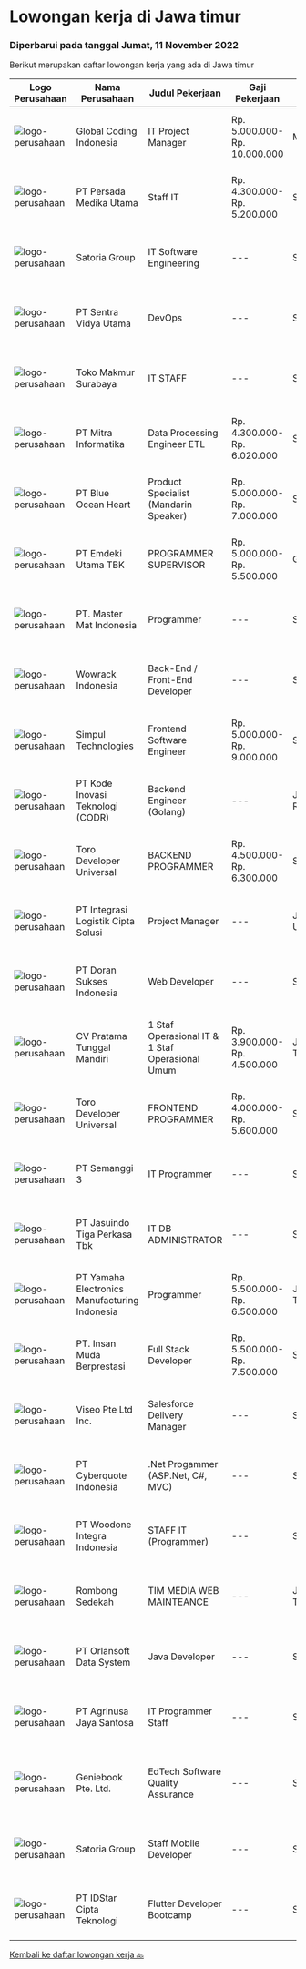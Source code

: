 
  # Lowongan kerja di Jawa timur

  ### Diperbarui pada tanggal Jumat, 11 November 2022

  Berikut merupakan daftar lowongan kerja yang ada di Jawa timur

  |Logo Perusahaan | Nama Perusahaan | Judul Pekerjaan | Gaji Pekerjaan | Lokasi | Deskripsi | Tanggal diunggah | Pranala |
  | -------------- | --------------- | --------------- | --------- | --------- | -------------- | ------- | ----------- |
  |![logo-perusahaan](https://image-service-cdn.seek.com.au/7778058792d8b522036e5bea8aee6b52aa4d872a/ee4dce1061f3f616224767ad58cb2fc751b8d2dc)|Global Coding Indonesia|IT Project Manager|Rp. 5.000.000-Rp. 10.000.000|Malang|Job Description: Strong in project planning and management Able to manage multi-task projects Responsible with project timeline and deliverable...|Kamis, 10 November 2022|https://www.jobstreet.co.id/id/job/it-project-manager-4089083?token=0~9285fc61-428f-4ef7-ba01-df7a1234af74&sectionRank=1&jobId=jobstreet-id-job-4089083|
|![logo-perusahaan](https://image-service-cdn.seek.com.au/29fd2280b00b2dd8ca0ae6a71e714df2667d0705/ee4dce1061f3f616224767ad58cb2fc751b8d2dc)|PT Persada Medika Utama|Staff IT|Rp. 4.300.000-Rp. 5.200.000|Surabaya|Pendidikan minimal D3/ S1 Teknik InformatikaUsia maksimal 25 tahunBerpenampilan menarikMenguasai Bahasa pemrograman (Microsoft Access, API, Wen, PHP,...|Rabu, 09 November 2022|https://www.jobstreet.co.id/id/job/staff-it-4099933?token=0~9285fc61-428f-4ef7-ba01-df7a1234af74&sectionRank=2&jobId=jobstreet-id-job-4099933|
|![logo-perusahaan](https://image-service-cdn.seek.com.au/dd6de89a8df77c9bd96ad58e41c92f92f006c205/ee4dce1061f3f616224767ad58cb2fc751b8d2dc)|Satoria Group|IT Software Engineering|---|Surabaya|Qualification : Bachelor's degree or equivalent experience in Computer Science or related field Development experience with programing language or...|Jumat, 11 November 2022|https://www.jobstreet.co.id/id/job/it-software-engineering-4102408?token=0~9285fc61-428f-4ef7-ba01-df7a1234af74&sectionRank=3&jobId=jobstreet-id-job-4102408|
|![logo-perusahaan](https://image-service-cdn.seek.com.au/8c42b48609d4bb354e67f19d01ae1f4c43213352/ee4dce1061f3f616224767ad58cb2fc751b8d2dc)|PT Sentra Vidya Utama|DevOps|---|Surabaya|Maintaining system and infrastructure Create code so that the system can run automatically  Requirements: Minim. High School graduates/SMK Minim. 2...|Kamis, 10 November 2022|https://www.jobstreet.co.id/id/job/devops-4081396?token=0~9285fc61-428f-4ef7-ba01-df7a1234af74&sectionRank=4&jobId=jobstreet-id-job-4081396|
|![logo-perusahaan](https://image-service-cdn.seek.com.au/94a75960dd02cf7dec13cd844dadc7772eac90ab/ee4dce1061f3f616224767ad58cb2fc751b8d2dc)|Toko Makmur Surabaya|IT STAFF|---|Surabaya|Kualifikasi :1. Pendidikan Min SMK/D3/S1 lebih diutamakan Jurusan Informatika / Komputer2. Max 27 Tahun3. Memiliki Pengetahuan yang luas tentang...|Selasa, 08 November 2022|https://www.jobstreet.co.id/id/job/it-staff-4097253?token=0~9285fc61-428f-4ef7-ba01-df7a1234af74&sectionRank=5&jobId=jobstreet-id-job-4097253|
|![logo-perusahaan](https://image-service-cdn.seek.com.au/f41a3a3e89984f2dabec38a3b33e4fa0e4b94970/ee4dce1061f3f616224767ad58cb2fc751b8d2dc)|PT Mitra Informatika|Data Processing Engineer ETL|Rp. 4.300.000-Rp. 6.020.000|Surabaya|About Mitra Informatika Mitra Informatika is an IT company based in Surabaya that positioning itself to become the market leader in providing...|Kamis, 10 November 2022|https://www.jobstreet.co.id/id/job/data-processing-engineer-etl-4088651?token=0~9285fc61-428f-4ef7-ba01-df7a1234af74&sectionRank=6&jobId=jobstreet-id-job-4088651|
|![logo-perusahaan](https://image-service-cdn.seek.com.au/c0d75cc98a451939c6343c4896e0bf72a2c786b4/ee4dce1061f3f616224767ad58cb2fc751b8d2dc)|PT Blue Ocean Heart|Product Specialist (Mandarin Speaker)|Rp. 5.000.000-Rp. 7.000.000|Surabaya|Maximum 27 years old Minimum Bachelor Degree (S1) in all Major At least 1 year working experience (Fresh graduate are welcome) Strong administration...|Kamis, 10 November 2022|https://www.jobstreet.co.id/id/job/product-specialist-mandarin-speaker-4101647?token=0~9285fc61-428f-4ef7-ba01-df7a1234af74&sectionRank=7&jobId=jobstreet-id-job-4101647|
|![logo-perusahaan](https://image-service-cdn.seek.com.au/806f564f20287713ff94c69c47a42991a1c32dca/ee4dce1061f3f616224767ad58cb2fc751b8d2dc)|PT Emdeki Utama TBK|PROGRAMMER SUPERVISOR|Rp. 5.000.000-Rp. 5.500.000|Gresik|Deskripsi Pekerjaan1.  Mengelola teknologi informasi dan sistem komputer Menjaga tercapainya target sasaran mutu iso 9001 Bertanggungjawab pada...|Rabu, 09 November 2022|https://www.jobstreet.co.id/id/job/programmer-supervisor-4080597?token=0~9285fc61-428f-4ef7-ba01-df7a1234af74&sectionRank=8&jobId=jobstreet-id-job-4080597|
|![logo-perusahaan](https://image-service-cdn.seek.com.au/f164f29cff3b663510d4c6490955671be33d3036/ee4dce1061f3f616224767ad58cb2fc751b8d2dc)|PT. Master Mat Indonesia|Programmer|---|Surabaya|Terbiasa dengan pekerjaan dibidang IT ? Apakah anda suka pekerjaan yang berhubungan dengan program komputer dan teknologi ? Jika iya, anda tepat...|Rabu, 09 November 2022|https://www.jobstreet.co.id/id/job/programmer-4086443?token=0~9285fc61-428f-4ef7-ba01-df7a1234af74&sectionRank=9&jobId=jobstreet-id-job-4086443|
|![logo-perusahaan](https://image-service-cdn.seek.com.au/d075fc91208a31c23e7df3eb10274258436fafe8/ee4dce1061f3f616224767ad58cb2fc751b8d2dc)|Wowrack Indonesia|Back-End / Front-End Developer|---|Surabaya|Wowrak Indonesia is now hiring Back End Developer and Front End Developer.Requirements : Candidate must possess at least Bachelor's Degree At least 2...|Kamis, 10 November 2022|https://www.jobstreet.co.id/id/job/back-end-front-end-developer-4088321?token=0~9285fc61-428f-4ef7-ba01-df7a1234af74&sectionRank=10&jobId=jobstreet-id-job-4088321|
|![logo-perusahaan](https://image-service-cdn.seek.com.au/86f14356bc1f934fa987c601444edf6762263efa/ee4dce1061f3f616224767ad58cb2fc751b8d2dc)|Simpul Technologies|Frontend Software Engineer|Rp. 5.000.000-Rp. 9.000.000|Surabaya|Join our exciting Tech Team as a Frontend Software Engineer. Our team builds wonderful Enterprise Tech platform. You will be part of a talented...|Kamis, 10 November 2022|https://www.jobstreet.co.id/id/job/frontend-software-engineer-4081714?token=0~9285fc61-428f-4ef7-ba01-df7a1234af74&sectionRank=11&jobId=jobstreet-id-job-4081714|
|![logo-perusahaan](https://image-service-cdn.seek.com.au/6d97a4ffe0f325e8e84b260a2064eead4009eff7/ee4dce1061f3f616224767ad58cb2fc751b8d2dc)|PT Kode Inovasi Teknologi (CODR)|Backend Engineer (Golang)|---|Jakarta Raya|Requirements: Candidate must possess at least Bachelor's Degree in Engineering (Computer/Telecommunication), Computer Science/Information Technology...|Kamis, 10 November 2022|https://www.jobstreet.co.id/id/job/backend-engineer-golang-4082060?token=0~9285fc61-428f-4ef7-ba01-df7a1234af74&sectionRank=12&jobId=jobstreet-id-job-4082060|
|![logo-perusahaan](https://image-service-cdn.seek.com.au/d6d65ffa50db7c711a9d5e1bb0011cb6a46f91f3/ee4dce1061f3f616224767ad58cb2fc751b8d2dc)|Toro Developer Universal|BACKEND PROGRAMMER|Rp. 4.500.000-Rp. 6.300.000|Surabaya|BACKEND PROGRAMMER MENGUASAI PHP MVC, DIUTAMAKAN LARAVEL MENGUASAI HTML5 DAN CSS3, DIUTAMAKAN FRAMEWORK BOOTSTRAP 4 KEATAS MENGUASAI JAVASCRIPT,...|Rabu, 09 November 2022|https://www.jobstreet.co.id/id/job/backend-programmer-4088213?token=0~9285fc61-428f-4ef7-ba01-df7a1234af74&sectionRank=13&jobId=jobstreet-id-job-4088213|
|![logo-perusahaan](https://image-service-cdn.seek.com.au/3c75b2a1a4c646e7ab7a155173a040be0bf664fa/ee4dce1061f3f616224767ad58cb2fc751b8d2dc)|PT Integrasi Logistik Cipta Solusi|Project Manager|---|Jakarta Utara|Kualifikasi: Pendidikan minimal S1 Sistem Informasi/Teknologi Informasi/Ilmu Komputer. Berpengalaman minimal 3 - 5 tahun dalam bidang IT....|Rabu, 09 November 2022|https://www.jobstreet.co.id/id/job/project-manager-4100493?token=0~9285fc61-428f-4ef7-ba01-df7a1234af74&sectionRank=14&jobId=jobstreet-id-job-4100493|
|![logo-perusahaan](https://image-service-cdn.seek.com.au/340802554fd1bac21010fc4cfe16269f86c52368/ee4dce1061f3f616224767ad58cb2fc751b8d2dc)|PT Doran Sukses Indonesia|Web Developer|---|Surabaya|Memiliki pengalaman minimal 2 tahun dalam membangun web atau aplikasi Minimal lulusan S1 Menguasai konsep MVC Menguasai PHP framework : Laravel, CI...|Rabu, 09 November 2022|https://www.jobstreet.co.id/id/job/web-developer-4080140?token=0~9285fc61-428f-4ef7-ba01-df7a1234af74&sectionRank=15&jobId=jobstreet-id-job-4080140|
|![logo-perusahaan](https://image-service-cdn.seek.com.au/bef0732e1d56fc34897c0de83d3f3726d5deec35/ee4dce1061f3f616224767ad58cb2fc751b8d2dc)|CV Pratama Tunggal Mandiri|1 Staf Operasional IT & 1 Staf Operasional Umum|Rp. 3.900.000-Rp. 4.500.000|Jawa Timur|Dibutuhkan 1 orang Staf Operasional IT dan 1 orang Staf Operasional UmumHARAP MENGISI KEAHLIAN WAKTU MELAMAR DI JOBSTREET PADA LEMBAR PERKENALAN...|Minggu, 06 November 2022|https://www.jobstreet.co.id/id/job/1-staf-operasional-it-1-staf-operasional-umum-4095312?token=0~9285fc61-428f-4ef7-ba01-df7a1234af74&sectionRank=16&jobId=jobstreet-id-job-4095312|
|![logo-perusahaan](https://image-service-cdn.seek.com.au/d6d65ffa50db7c711a9d5e1bb0011cb6a46f91f3/ee4dce1061f3f616224767ad58cb2fc751b8d2dc)|Toro Developer Universal|FRONTEND PROGRAMMER|Rp. 4.000.000-Rp. 5.600.000|Surabaya|FRONTEND PROGRAMMER MENGUASAI HTML5 DAN CSS3, DIUTAMAKAN YANG MEMAHAMI BOOTSTRAP DAN SEMANTIC UI MENGUASAI JAVASCRIPT DAN MVVM, DIUTAMAKAN MEMAHAMI...|Rabu, 09 November 2022|https://www.jobstreet.co.id/id/job/frontend-programmer-4088217?token=0~9285fc61-428f-4ef7-ba01-df7a1234af74&sectionRank=17&jobId=jobstreet-id-job-4088217|
|![logo-perusahaan](https://image-service-cdn.seek.com.au/d2f6d6e4f2659e7ef07428c6c83193d6bd70ff52/ee4dce1061f3f616224767ad58cb2fc751b8d2dc)|PT Semanggi 3|IT Programmer|---|Surabaya|Semanggi Tiga adalah perusahaan Jasa Tenaga Alih Daya yang berkembang pesat dan memiliki kantor pusat di Surabaya. Kami sedang melakukan pengembangan...|Senin, 07 November 2022|https://www.jobstreet.co.id/id/job/it-programmer-4096162?token=0~9285fc61-428f-4ef7-ba01-df7a1234af74&sectionRank=18&jobId=jobstreet-id-job-4096162|
|![logo-perusahaan](https://image-service-cdn.seek.com.au/af38d604e6f81bafc849d1c25c6e20a1e8cbc479/ee4dce1061f3f616224767ad58cb2fc751b8d2dc)|PT Jasuindo Tiga Perkasa Tbk|IT DB ADMINISTRATOR|---|Sidoarjo|SPESIFIKASI PEKERJAAN :  Bertanggung jawab dalam  installasi, setup, konfigurasi dan  manajemen database server dalam scope perusahaan....|Senin, 07 November 2022|https://www.jobstreet.co.id/id/job/it-db-administrator-4096493?token=0~9285fc61-428f-4ef7-ba01-df7a1234af74&sectionRank=19&jobId=jobstreet-id-job-4096493|
|![logo-perusahaan](https://image-service-cdn.seek.com.au/d973cc7864796747534dbabf1d4f648f11d31c80/ee4dce1061f3f616224767ad58cb2fc751b8d2dc)|PT Yamaha Electronics Manufacturing Indonesia|Programmer|Rp. 5.500.000-Rp. 6.500.000|Jawa Timur|Responsibilities:Designing, coding and improving company web pages, programs and applications.Requirement: Minimum Diploma (D3) of Computer...|Selasa, 08 November 2022|https://www.jobstreet.co.id/id/job/programmer-4097553?token=0~9285fc61-428f-4ef7-ba01-df7a1234af74&sectionRank=20&jobId=jobstreet-id-job-4097553|
|![logo-perusahaan](https://image-service-cdn.seek.com.au/5af0525b180202a35b88841015f22c63e94bc793/ee4dce1061f3f616224767ad58cb2fc751b8d2dc)|PT. Insan Muda Berprestasi|Full Stack Developer|Rp. 5.500.000-Rp. 7.500.000|Surabaya|Kami adalah sebuah perusahaan startup yang bergerak di bidang teknologi pendidikan yang sedang berkembang di Indonesia. Kami mencari Programmer...|Rabu, 09 November 2022|https://www.jobstreet.co.id/id/job/full-stack-developer-4100554?token=0~9285fc61-428f-4ef7-ba01-df7a1234af74&sectionRank=21&jobId=jobstreet-id-job-4100554|
|![logo-perusahaan](https://image-service-cdn.seek.com.au/2c0ff2b4c2f2f7740a18ae2fc777d4070604a805/ee4dce1061f3f616224767ad58cb2fc751b8d2dc)|Viseo Pte Ltd Inc.|Salesforce Delivery Manager|---|Surabaya|Responsibilities Lead, coach, and support delivery teams. Ensuring the team follows Salesforce best practice to consistently deliver excellence....|Kamis, 10 November 2022|https://www.jobstreet.co.id/id/job/salesforce-delivery-manager-10104521/origin/sg?token=0~9285fc61-428f-4ef7-ba01-df7a1234af74&sectionRank=22&jobId=jobstreet-sg-job-10104521|
|![logo-perusahaan](https://image-service-cdn.seek.com.au/5e0de12e9b5a618691961880926bcdb645e26350/ee4dce1061f3f616224767ad58cb2fc751b8d2dc)|PT Cyberquote Indonesia|.Net Progammer (ASP.Net, C#, MVC)|---|Surabaya|Responsibilities: Design, develop and maintain applications in a reusable and easy to change manner to support business growth. Develop and maintain...|Kamis, 10 November 2022|https://www.jobstreet.co.id/id/job/.net-progammer-asp.net-c-mvc-4081925?token=0~9285fc61-428f-4ef7-ba01-df7a1234af74&sectionRank=23&jobId=jobstreet-id-job-4081925|
|![logo-perusahaan](https://image-service-cdn.seek.com.au/f667e59bbb92a32bb68aca7e49a942d05f0ed5c1/ee4dce1061f3f616224767ad58cb2fc751b8d2dc)|PT Woodone Integra Indonesia|STAFF IT (Programmer)|---|Sidoarjo|STAFF IT (Programmer) : Mengolah database Mengelola teknologi web server Melakukan integrasi cloud computing Membangun software server side Mengatur...|Senin, 07 November 2022|https://www.jobstreet.co.id/id/job/staff-it-programmer-4096284?token=0~9285fc61-428f-4ef7-ba01-df7a1234af74&sectionRank=24&jobId=jobstreet-id-job-4096284|
|![logo-perusahaan](https://i.ibb.co/sqvTCh9/112815900-stock-vector-no-image-available-icon-flat-vector.webp)|Rombong Sedekah|TIM MEDIA WEB MAINTEANCE|---|Jawa Timur|Rombong Sedekah Membuka Lowongan Tim Media Maintenance dengan persyaratan : Pendidikan Teknik Informatika D3/S1 Mampu mengelola website berbasis...|Kamis, 10 November 2022|https://www.jobstreet.co.id/id/job/tim-media-web-mainteance-4101628?token=0~9285fc61-428f-4ef7-ba01-df7a1234af74&sectionRank=25&jobId=jobstreet-id-job-4101628|
|![logo-perusahaan](https://image-service-cdn.seek.com.au/5c6844f677feba822f416928a6c156ad5662c591/ee4dce1061f3f616224767ad58cb2fc751b8d2dc)|PT Orlansoft Data System|Java Developer|---|Surabaya|Job Description Develop and test application code Bug fixing and improving application performance Creating technical documentation of application...|Jumat, 11 November 2022|https://www.jobstreet.co.id/id/job/java-developer-4102365?token=0~9285fc61-428f-4ef7-ba01-df7a1234af74&sectionRank=26&jobId=jobstreet-id-job-4102365|
|![logo-perusahaan](https://image-service-cdn.seek.com.au/245ba7e32e01baa1ff337d8561c37e4c8b529c80/ee4dce1061f3f616224767ad58cb2fc751b8d2dc)|PT Agrinusa Jaya Santosa|IT Programmer Staff|---|Surabaya|Kualifikasi: Skill(s): PHP, SQL, Android, Oracle db, SQL Query Pendidikan terakhir D3/S1 jurusan Teknologi Informatika. Pengalaman minimal 1-2 tahun...|Senin, 07 November 2022|https://www.jobstreet.co.id/id/job/it-programmer-staff-4095419?token=0~9285fc61-428f-4ef7-ba01-df7a1234af74&sectionRank=27&jobId=jobstreet-id-job-4095419|
|![logo-perusahaan](https://image-service-cdn.seek.com.au/1c468485c6dd34aff543256dfd5110299b0b5290/ee4dce1061f3f616224767ad58cb2fc751b8d2dc)|Geniebook Pte. Ltd.|EdTech Software Quality Assurance|---|Surabaya|Loved by over 220,000 users, Geniebook is Singapore’s largest online learning platform for English, Mathematics and Science (EMS) syllabi, with...|Rabu, 09 November 2022|https://www.jobstreet.co.id/id/job/edtech-software-quality-assurance-10101513/origin/sg?token=0~9285fc61-428f-4ef7-ba01-df7a1234af74&sectionRank=28&jobId=jobstreet-sg-job-10101513|
|![logo-perusahaan](https://image-service-cdn.seek.com.au/5d4519f59a36720e634ace9c5b5048b1bda0c7d3/ee4dce1061f3f616224767ad58cb2fc751b8d2dc)|Satoria Group|Staff Mobile Developer|---|Surabaya|Kualifikasi : Berpengalaman dengan: Android Studio, Flutter, React Nativ (Redux, State Management). Memiliki pengetahuan yang kuat tentang Android...|Jumat, 11 November 2022|https://www.jobstreet.co.id/id/job/staff-mobile-developer-4102404?token=0~9285fc61-428f-4ef7-ba01-df7a1234af74&sectionRank=29&jobId=jobstreet-id-job-4102404|
|![logo-perusahaan](https://image-service-cdn.seek.com.au/5d3879f4175254070d6df25a44d4278779a2b72f/ee4dce1061f3f616224767ad58cb2fc751b8d2dc)|PT IDStar Cipta Teknologi|Flutter Developer Bootcamp|---|Surabaya|About the jobsWe are looking for fresh graduates who’s willing to learn about the Flutter. It’s a 1 month free online class with guaranteed working...|Rabu, 09 November 2022|https://www.jobstreet.co.id/id/job/flutter-developer-bootcamp-4099897?token=0~9285fc61-428f-4ef7-ba01-df7a1234af74&sectionRank=30&jobId=jobstreet-id-job-4099897|


  [Kembali ke daftar lowongan kerja 🔙](../README.md#daftar-lowongan-kerja)
  